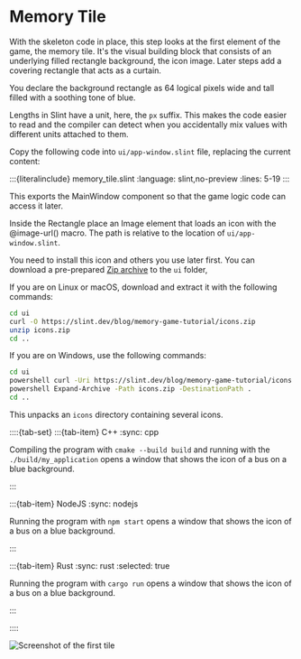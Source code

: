 <!-- Copyright © SixtyFPS GmbH <info@slint.dev> ; SPDX-License-Identifier: MIT -->

# Memory Tile

With the skeleton code in place, this step looks at the first element of the game, the memory tile. It's the
visual building block that consists of an underlying filled rectangle background, the icon image. Later steps add a covering rectangle that acts as a curtain.

You declare the background rectangle as 64 logical pixels wide and tall
filled with a soothing tone of blue.

Lengths in Slint have a unit, here, the `px` suffix.
This makes the code easier to read and the compiler can detect when you accidentally
mix values with different units attached to them.

Copy the following code into `ui/app-window.slint` file, replacing the current content:

:::{literalinclude} memory_tile.slint
:language: slint,no-preview
:lines: 5-19
:::

This exports the <span class="hljs-title">MainWindow</span> component so that the game logic code can access it later.

Inside the <span class="hljs-built_in">Rectangle</span> place an <span class="hljs-built_in">Image</span> element that
loads an icon with the <span class="hljs-built_in">@image-url()</span> macro. The path is relative to the location of `ui/app-window.slint`.

You need to install this icon and others you use later first. You can download a pre-prepared
[Zip archive](https://slint.dev/blog/memory-game-tutorial/icons.zip) to the `ui` folder,

If you are on Linux or macOS, download and extract it with the following commands:

```sh
cd ui
curl -O https://slint.dev/blog/memory-game-tutorial/icons.zip
unzip icons.zip
cd ..
```

If you are on Windows, use the following commands:

```sh
cd ui
powershell curl -Uri https://slint.dev/blog/memory-game-tutorial/icons.zip -Outfile icons.zip
powershell Expand-Archive -Path icons.zip -DestinationPath .
cd ..
```

This unpacks an `icons` directory containing several icons.

::::{tab-set}
:::{tab-item} C++
:sync: cpp

Compiling the program with `cmake --build build` and running with the `./build/my_application` opens a window that shows the icon of a bus on a blue background.

:::

:::{tab-item} NodeJS
:sync: nodejs

Running the program with `npm start` opens a window that shows the icon of a bus on a blue background.

:::

:::{tab-item} Rust
:sync: rust
:selected: true

Running the program with `cargo run` opens a window that shows the icon of a bus on a blue background.

:::

::::

![Screenshot of the first tile](https://slint.dev/blog/memory-game-tutorial/memory-tile.png "Memory Tile Screenshot")
